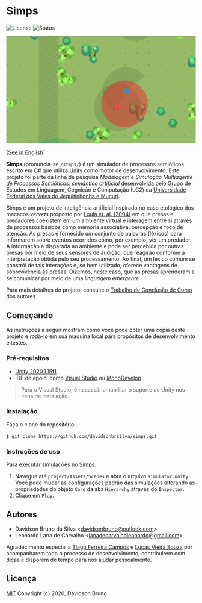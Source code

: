 # Simps

![License](https://img.shields.io/github/license/davidsonbsilva/aquascript.svg) ![Status](https://img.shields.io/badge/status-stopped-red)

[![Captura de tela do funcionamento do Simps](cover.png)](https://www.youtube.com/watch?v=HeeFFVe0gBA)

[[See in English](README.md)]

**Simps** (pronuncia-se `/sɪmps/`) é um simulador de processos semióticos escrito em C# que utiliza [Unity](https://unity3d.com) como motor de desenvolvimento. Este projeto foi parte da linha de pesquisa _Modelagem e Simulação Multiagente de Processos Semióticos: semântica artificial_ desenvolvida pelo Grupo de Estudos em Linguagem, Cognição e Computação (LC2) da [Universidade Federal dos Vales do Jequitinhonha e Mucuri](http://www.ufvjm.edu.br).

Simps é um projeto de inteligência artificial inspirado no caso etológico dos macacos _vervets_ proposto por [Loula et. al. (2004)](https://www.dca.fee.unicamp.br/~gudwin/ftp/publications/TeseLoula.pdf) em que presas e predadores coexistem em um ambiente virtual e interagem entre si através de processos básicos como memória associativa, percepção e foco de atenção. Às presas é fornecido um conjunto de palavras (léxicos) para informarem sobre eventos ocorridos como, por exemplo, ver um predador. A informação é disparada ao ambiente e pode ser percebida por outras presas por meio de seus sensores de audição, que reagirão conforme a interpretação obtida pelo seu processamento. Ao final, um léxico comum se constrói de tais interações e, se bem utilizado, oferece vantagens de sobrevivência às presas. Dizemos, neste caso, que as presas aprenderam a se comunicar por meio de uma _linguagem emergente_.

Para mais detalhes do projeto, consulte o [Trabalho de Conclusão de Curso](https://drive.google.com/file/d/1RpTITqPAhEirOiVWzSS7sNMw1LzWqGAu/view?usp=sharing) dos autores.

## Começando

As instruções a seguir mostram como você pode obter uma cópia deste projeto e rodá-lo em sua máquina local para propósitos de desenvolvimento e testes.

### Pré-requisitos

- [Unity 2020.1.15f1](https://unity.com/releases/editor/archive)
- IDE de apoio, como [Visual Studio](https://www.visualstudio.com/pt-br/downloads/) ou [MonoDevelop](http://www.monodevelop.com/download/)
  
> Para o Visual Studio, é necessário habilitar o suporte ao Unity nos itens de instalação.

### Instalação

Faça o clone do repositório:

```
$ git clone https://github.com/davidsonbrsilva/simps.git
```

### Instruções de uso

Para executar simulações no Simps:

1. Navegue até `project/Assets/Scenes` e abra o arquivo `simulator.unity`. Você pode mudar as configurações padrão das simulações alterando as propriedades do objeto `Core` da aba `Hierarchy` através do `Inspector`.
2. Clique em `Play`.

## Autores

- Davidson Bruno da Silva <<davidsonbruno@outlook.com>>
- Leonardo Lana de Carvalho <<lanadecarvalholeonardo@gmail.com>>

Agradecimento especial a [Tiago Ferreira Campos](https://github.com/caotic123) e [Lucas Vieira Souza](https://github.com/luksamuk) por acompanharem todo o processo de desenvolvimento, contribuirem com dicas e disporem de tempo para nos ajudar pessoalmente.

## Licença

[MIT](LICENSE.md) Copyright (c) 2020, Davidson Bruno.
